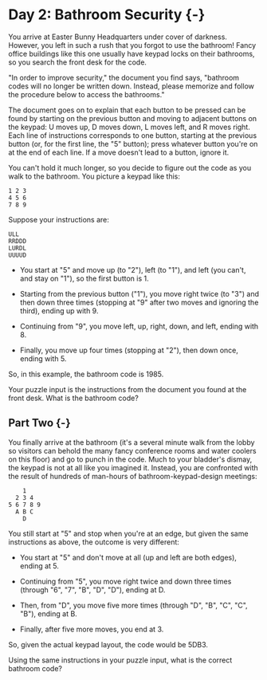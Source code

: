 # Day 2: Bathroom Security {-}

You arrive at Easter Bunny Headquarters under cover of darkness. However, you
left in such a rush that you forgot to use the bathroom! Fancy office buildings
like this one usually have keypad locks on their bathrooms, so you search the
front desk for the code.

"In order to improve security," the document you find says, "bathroom codes will
no longer be written down. Instead, please memorize and follow the procedure
below to access the bathrooms."

The document goes on to explain that each button to be pressed can be found by
starting on the previous button and moving to adjacent buttons on the keypad: U
moves up, D moves down, L moves left, and R moves right. Each line of
instructions corresponds to one button, starting at the previous button (or, for
the first line, the "5" button); press whatever button you're on at the end of
each line. If a move doesn't lead to a button, ignore it.

You can't hold it much longer, so you decide to figure out the code as you walk
to the bathroom. You picture a keypad like this:

    1 2 3
    4 5 6
    7 8 9

Suppose your instructions are:

    ULL
    RRDDD
    LURDL
    UUUUD

+ You start at "5" and move up (to "2"), left (to "1"), and left (you can't, and
  stay on "1"), so the first button is 1.

+ Starting from the previous button ("1"), you move right twice (to "3") and
  then down three times (stopping at "9" after two moves and ignoring the
  third), ending up with 9.

+ Continuing from "9", you move left, up, right, down, and left, ending with 8.

+ Finally, you move up four times (stopping at "2"), then down once, ending
  with 5.

So, in this example, the bathroom code is 1985.

Your puzzle input is the instructions from the document you found at the front
desk. What is the bathroom code?

## Part Two {-}

You finally arrive at the bathroom (it's a several minute walk from the lobby so
visitors can behold the many fancy conference rooms and water coolers on this
floor) and go to punch in the code. Much to your bladder's dismay, the keypad is
not at all like you imagined it. Instead, you are confronted with the result of
hundreds of man-hours of bathroom-keypad-design meetings:

        1
      2 3 4
    5 6 7 8 9
      A B C
        D

You still start at "5" and stop when you're at an edge, but given the same
instructions as above, the outcome is very different:

+ You start at "5" and don't move at all (up and left are both edges), ending at
  5.

+ Continuing from "5", you move right twice and down three times (through "6",
  "7", "B", "D", "D"), ending at D.

+ Then, from "D", you move five more times (through "D", "B", "C", "C", "B"),
  ending at B.

+ Finally, after five more moves, you end at 3.

So, given the actual keypad layout, the code would be 5DB3.

Using the same instructions in your puzzle input, what is the correct bathroom code?

